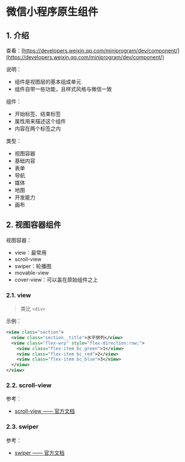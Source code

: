 # 微信小程序原生组件

## 1. 介绍

查看：[https://developers.weixin.qq.com/miniprogram/dev/component/](https://developers.weixin.qq.com/miniprogram/dev/component/)

说明：

* 组件是视图层的基本组成单元
* 组件自带一些功能，且样式风格与微信一致

组件：

* 开始标签、结束标签
* 属性用来描述这个组件
* 内容在两个标签之内

类型：

* 视图容器
* 基础内容
* 表单
* 导航
* 媒体
* 地图
* 开发能力
* 画布

## 2. 视图容器组件

视图容器：

* view：最常用
* scroll-view
* swiper：轮播图
* movable-view
* cover-view：可以盖在原始组件之上

### 2.1. view

>类比 `<div>`

示例：

```xml
<view class="section">
  <view class="section__title">水平排列</view>
  <view class="flex-wrp" style="flex-direction:row;">
    <view class="flex-item bc_green">1</view>
    <view class="flex-item bc_red">2</view>
    <view class="flex-item bc_blue">3</view>
  </view>
</view>
```

### 2.2. scroll-view

参考：

* [scroll-view —— 官方文档](https://developers.weixin.qq.com/miniprogram/dev/component/scroll-view.html)

### 2.3. swiper

参考：

* [swiper —— 官方文档](https://developers.weixin.qq.com/miniprogram/dev/component/swiper.html)
